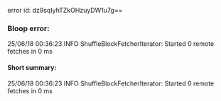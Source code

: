error id: dz9sqIyhTZkOHzuyDW1u7g==
### Bloop error:

25/06/18 00:36:23 INFO ShuffleBlockFetcherIterator: Started 0 remote fetches in 0 ms
#### Short summary: 

25/06/18 00:36:23 INFO ShuffleBlockFetcherIterator: Started 0 remote fetches in 0 ms